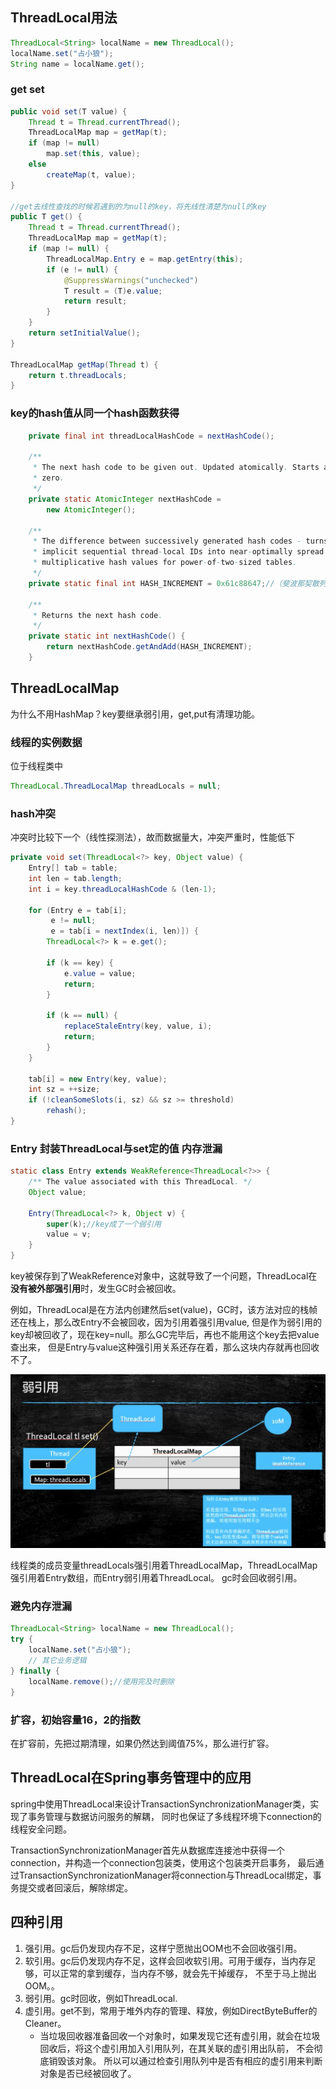 ## ThreadLocal用法
```java
ThreadLocal<String> localName = new ThreadLocal();
localName.set("占小狼");
String name = localName.get();
```
### get set
```java 
public void set(T value) {
    Thread t = Thread.currentThread();
    ThreadLocalMap map = getMap(t);
    if (map != null)
        map.set(this, value);
    else
        createMap(t, value);
}

//get去线性查找的时候若遇到的为null的key，将先线性清楚为null的key
public T get() {
    Thread t = Thread.currentThread();
    ThreadLocalMap map = getMap(t);
    if (map != null) {
        ThreadLocalMap.Entry e = map.getEntry(this);
        if (e != null) {
            @SuppressWarnings("unchecked")
            T result = (T)e.value;
            return result;
        }
    }
    return setInitialValue();
}

ThreadLocalMap getMap(Thread t) {
    return t.threadLocals;
}
```
### key的hash值从同一个hash函数获得
```java
    private final int threadLocalHashCode = nextHashCode();

    /**
     * The next hash code to be given out. Updated atomically. Starts at
     * zero.
     */
    private static AtomicInteger nextHashCode =
        new AtomicInteger();

    /**
     * The difference between successively generated hash codes - turns
     * implicit sequential thread-local IDs into near-optimally spread
     * multiplicative hash values for power-of-two-sized tables.
     */
    private static final int HASH_INCREMENT = 0x61c88647;//（斐波那契散列乘数，通过该数散列出来的结果会比较均匀）

    /**
     * Returns the next hash code.
     */
    private static int nextHashCode() {
        return nextHashCode.getAndAdd(HASH_INCREMENT);
    }
```
## ThreadLocalMap
为什么不用HashMap？key要继承弱引用，get,put有清理功能。
### 线程的实例数据
位于线程类中
```java
ThreadLocal.ThreadLocalMap threadLocals = null;
```
### hash冲突
冲突时比较下一个（线性探测法），故而数据量大，冲突严重时，性能低下
```java
private void set(ThreadLocal<?> key, Object value) {
    Entry[] tab = table;
    int len = tab.length;
    int i = key.threadLocalHashCode & (len-1);

    for (Entry e = tab[i];
         e != null;
         e = tab[i = nextIndex(i, len)]) {
        ThreadLocal<?> k = e.get();

        if (k == key) {
            e.value = value;
            return;
        }

        if (k == null) {
            replaceStaleEntry(key, value, i);
            return;
        }
    }

    tab[i] = new Entry(key, value);
    int sz = ++size;
    if (!cleanSomeSlots(i, sz) && sz >= threshold)
        rehash();
}
```
### Entry 封装ThreadLocal与set定的值 内存泄漏
```java
static class Entry extends WeakReference<ThreadLocal<?>> {
    /** The value associated with this ThreadLocal. */
    Object value;

    Entry(ThreadLocal<?> k, Object v) {
        super(k);//key成了一个弱引用
        value = v;
    }
}
```
key被保存到了WeakReference对象中，这就导致了一个问题，ThreadLocal在**没有被外部强引用**时，发生GC时会被回收。

例如，ThreadLocal是在方法内创建然后set(value)，GC时，该方法对应的栈帧还在栈上，那么改Entry不会被回收，因为引用着强引用value, 
但是作为弱引用的key却被回收了，现在key=null。那么GC完毕后，再也不能用这个key去把value查出来，
但是Entry与value这种强引用关系还存在着，那么这块内存就再也回收不了。

![ThreadLocal](../../images/ThreadLocal.png)

线程类的成员变量threadLocals强引用着ThreadLocalMap，ThreadLocalMap强引用着Entry数组，而Entry弱引用着ThreadLocal。
gc时会回收弱引用。
### 避免内存泄漏
```java
ThreadLocal<String> localName = new ThreadLocal();
try {
    localName.set("占小狼");
    // 其它业务逻辑
} finally {
    localName.remove();//使用完及时删除
}
```
### 扩容，初始容量16，2的指数
在扩容前，先把过期清理，如果仍然达到阈值75%，那么进行扩容。
## ThreadLocal在Spring事务管理中的应用
spring中使用ThreadLocal来设计TransactionSynchronizationManager类，实现了事务管理与数据访问服务的解耦，
同时也保证了多线程环境下connection的线程安全问题。

TransactionSynchronizationManager首先从数据库连接池中获得一个connection，并构造一个connection包装类，使用这个包装类开启事务，
最后通过TransactionSynchronizationManager将connection与ThreadLocal绑定，事务提交或者回滚后，解除绑定。
## 四种引用
1. 强引用。gc后仍发现内存不足，这样宁愿抛出OOM也不会回收强引用。
2. 软引用。gc后仍发现内存不足，这样会回收软引用。可用于缓存，当内存足够，可以正常的拿到缓存，当内存不够，就会先干掉缓存，
不至于马上抛出OOM。。
3. 弱引用。gc时回收，例如ThreadLocal.
4. 虚引用。get不到，常用于堆外内存的管理、释放，例如DirectByteBuffer的Cleaner。
    * 当垃圾回收器准备回收一个对象时，如果发现它还有虚引用，就会在垃圾回收后，将这个虚引用加入引用队列，在其关联的虚引用出队前，
    不会彻底销毁该对象。 所以可以通过检查引用队列中是否有相应的虚引用来判断对象是否已经被回收了。
    


